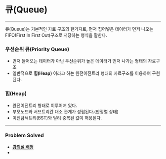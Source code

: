 # 큐(Queue)

------

큐(Queue)는 기본적인 자료 구조의 한가지로, 먼저 집어넣은 데이터가 먼저 나오는 FIFO(First In First Out)구조로 저장하는 형식을 말한다.

### 우선순위 큐(Priority Queue)

- 먼저 들어오는 데이터가 아닌 우선순위가 높은 데이터가 먼저 나가는 형태의 자료구조
- 일반적으로 **힙(Heap)** 이라고 하는 완전이진트리 형태의 자료구조를 이용하여 구현된다.

### 힙(Heap)

- 완전이진트리 형태로 이루어져 있다.
- 부모노드와 서브트리간 대소 관계가 성립된다.(반정렬 상태)
- 이진탐색트리(BST)와 달리 중복된 값이 허용된다.

****
### Problem Solved

- [**강의실 배정**](https://github.com/ChanghyunRyu/Python_CodingTest_note/tree/main/queue%26heap/classroom%20assignment)
- 